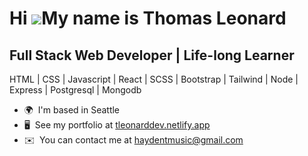 Hi ![](https://user-images.githubusercontent.com/18350557/176309783-0785949b-9127-417c-8b55-ab5a4333674e.gif)My name is Thomas Leonard
======================================================================================================================================

Full Stack Web Developer | Life-long Learner
--------------------------------------------

HTML | CSS | Javascript | React | SCSS | Bootstrap | Tailwind | Node | Express | Postgresql | Mongodb

* 🌍  I'm based in Seattle
* 🖥️  See my portfolio at [tleonarddev.netlify.app](https://tleonarddev.netlify.app)
* ✉️  You can contact me at [haydentmusic@gmail.com](mailto:haydentmusic@gmail.com)

